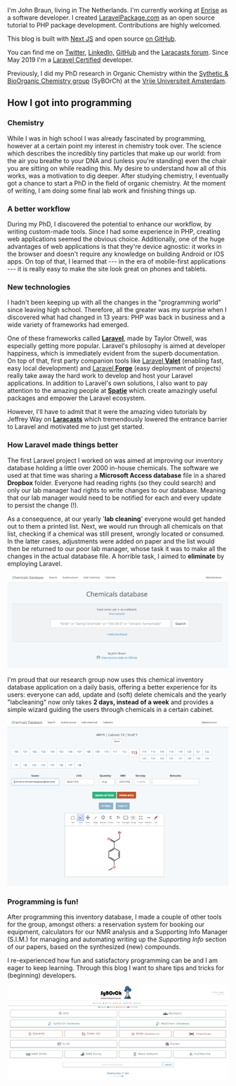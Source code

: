 I'm John Braun, living in The Netherlands. I'm currently working at [Enrise](https://enrise.com) as a software developer. I created [LaravelPackage.com](https://laravelpackage.com) as an open source tutorial to PHP package development. Contributions are highly welcomed.

This blog is built with [Next JS](https://nextjs.org/) and open source [on GitHub](https://github.com/Jhnbrn90/johnbraun.blog). 

You can find me on [Twitter](https://twitter.com/@jhnbrn90), [LinkedIn,](https://nl.linkedin.com/in/jbraunnl) [GitHub](https://github.com/jhnbrn90) and the [Laracasts forum](https://laracasts.com/@JohnBraun). Since May 2019 I'm a [Laravel Certified](https://exam.laravelcert.com/is/john-braun/certified-since/2019-05-31?) developer.

Previously, I did my PhD research in Organic Chemistry within the [Sythetic & BioOrganic Chemistry group](http://syborch.com) (SyBOrCh) at the [Vrije Universiteit Amsterdam](http://www.vu.nl).

## How I got into programming

### Chemistry

While I was in high school I was already fascinated by programming, however at a certain point my interest in chemistry took over. The science which describes the incredibly tiny particles that make up our world: from the air you breathe to your DNA and (unless you're standing) even the chair you are sitting on while reading this. My desire to understand how all of this works, was a motivation to dig deeper. After studying chemistry, I eventually got a chance to start a PhD in the field of organic chemistry. At the moment of writing, I am doing some final lab work and finishing things up.

### A better workflow

During my PhD, I discovered the potential to enhance our workflow, by writing custom-made tools. Since I had some experience in PHP, creating web applications seemed the obvious choice. Additionally, one of the huge advantages of web applications is that they're device agnostic: it works in the browser and doesn't require any knowledge on building Android or IOS apps. On top of that, I learned that --- in the era of mobile-first applications --- it is really easy to make the site look great on phones and tablets.

### New technologies

I hadn't been keeping up with all the changes in the "programming world" since leaving high school. Therefore, all the greater was my surprise when I discovered what had changed in 13 years: PHP was back in business and a wide variety of frameworks had emerged.

One of these frameworks called [**Laravel**](https://www.laravel.com), made by Taylor Otwell, was especially getting more popular. Laravel's philosophy is aimed at developer happiness, which is immediately evident from the superb documentation. On top of that, first party companion tools like [Laravel **Valet**](https://laravel.com/docs/5.8/valet) (enabling fast, easy local development) and [Laravel **Forge**](https://forge.laravel.com) (easy deployment of projects) really take away the hard work to develop and host your Laravel applications. In addition to Laravel's own solutions, I also want to pay attention to the amazing people at [**Spatie**](https://spatie.be) which create amazingly useful packages and empower the Laravel ecosystem.

However, I'll have to admit that it were the amazing video tutorials by Jeffrey Way on [**Laracasts**](https://www.laracasts.com) which tremendously lowered the entrance barrier to Laravel and motivated me to just get started.

### How Laravel made things better

The first Laravel project I worked on was aimed at improving our inventory database holding a little over 2000 in-house chemicals. The software we used at that time was sharing a **Microsoft Access database** file in a shared **Dropbox** folder. Everyone had reading rights (so they could search) and only our lab manager had rights to write changes to our database. Meaning that our lab manager would need to be notified for each and every update to persist the change (!).

As a consequence, at our yearly '**lab cleaning**' everyone would get handed out to them a printed list. Next, we would run through all chemicals on that list, checking if a chemical was still present, wrongly located or consumed. In the latter cases, adjustments were added on paper and the list would then be returned to our poor lab manager, whose task it was to make all the changes in the actual database file. A horrible task, I aimed to **eliminate** by employing Laravel.

![Chemical Inventory Database](/images/pages/about/inventory.png)

I'm proud that our research group now uses this chemical inventory database application on a daily basis, offering a better experience for its users: everyone can add, update and (soft) delete chemicals and the yearly "labcleaning" now only takes **2 days, instead of a week** and provides a simple wizard guiding the users through chemicals in a certain cabinet.

![Labcleaning Wizard](/images/pages/about/cleaning-wizard.png)

### Programming is fun!

After programming this inventory database, I made a couple of other tools for the group, amongst others: a reservation system for booking our equipment, calculators for our NMR analysis and a Supporting Info Manager (S.I.M.) for managing and automating writing up the *Supporting Info* section of our papers, based on the synthesized (new) compounds.

I re-experienced how fun and satisfactory programming can be and I am eager to keep learning. Through this blog I want to share tips and tricks for (beginning) developers.

![Internal homepage of our research group, featuring the software tools](/images/pages/about/syborch.jpeg)